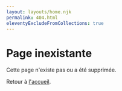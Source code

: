 ```yaml
---
layout: layouts/home.njk
permalink: 404.html
eleventyExcludeFromCollections: true
---
```

# Page inexistante

Cette page n'existe pas ou a été supprimée.

Retour à <a href="{{ '/' | url }}">l'accueil</a>.
